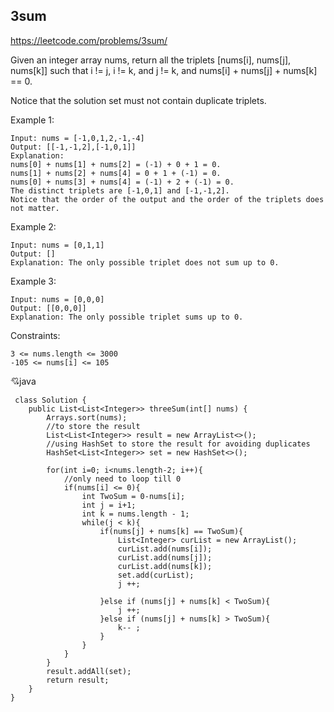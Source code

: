 ## 3sum
https://leetcode.com/problems/3sum/

Given an integer array nums, return all the triplets [nums[i], nums[j], nums[k]] such that i != j, i != k, and j != k, and nums[i] + nums[j] + nums[k] == 0.

Notice that the solution set must not contain duplicate triplets.

 

Example 1:

    Input: nums = [-1,0,1,2,-1,-4]
    Output: [[-1,-1,2],[-1,0,1]]
    Explanation: 
    nums[0] + nums[1] + nums[2] = (-1) + 0 + 1 = 0.
    nums[1] + nums[2] + nums[4] = 0 + 1 + (-1) = 0.
    nums[0] + nums[3] + nums[4] = (-1) + 2 + (-1) = 0.
    The distinct triplets are [-1,0,1] and [-1,-1,2].
    Notice that the order of the output and the order of the triplets does not matter.

Example 2:

    Input: nums = [0,1,1]
    Output: []
    Explanation: The only possible triplet does not sum up to 0.

Example 3:

    Input: nums = [0,0,0]
    Output: [[0,0,0]]
    Explanation: The only possible triplet sums up to 0.

 

Constraints:

    3 <= nums.length <= 3000
    -105 <= nums[i] <= 105

 :cupid:java
  
   
     class Solution {
        public List<List<Integer>> threeSum(int[] nums) {
            Arrays.sort(nums);
            //to store the result
            List<List<Integer>> result = new ArrayList<>();
            //using HashSet to store the result for avoiding duplicates
            HashSet<List<Integer>> set = new HashSet<>();
            
            for(int i=0; i<nums.length-2; i++){
                //only need to loop till 0
                if(nums[i] <= 0){       
                    int TwoSum = 0-nums[i];
                    int j = i+1;
                    int k = nums.length - 1;
                    while(j < k){
                        if(nums[j] + nums[k] == TwoSum){
                            List<Integer> curList = new ArrayList();
                            curList.add(nums[i]);
                            curList.add(nums[j]);
                            curList.add(nums[k]);
                            set.add(curList);
                            j ++;
                            
                        }else if (nums[j] + nums[k] < TwoSum){
                            j ++;
                        }else if (nums[j] + nums[k] > TwoSum){
                            k-- ;
                        }
                    }
                }
            }
            result.addAll(set);
            return result;
        }
    }
  
